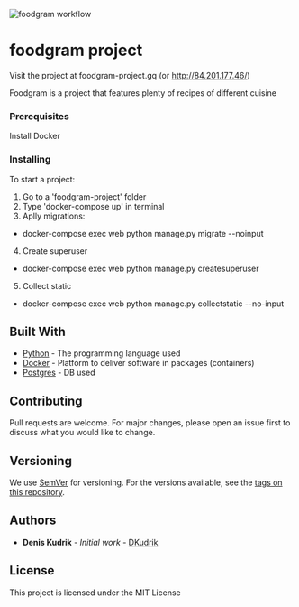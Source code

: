 ![foodgram workflow](https://github.com/DKudrik/foodgram/actions/workflows/main.yml/badge.svg)


# foodgram project

Visit the project at foodgram-project.gq (or http://84.201.177.46/)


Foodgram is a project that features plenty of recipes of different cuisine

### Prerequisites

Install Docker

### Installing

To start a project:
1. Go to a 'foodgram-project' folder
2. Type 'docker-compose up' in terminal
3. Aplly migrations:
  * docker-compose exec web python manage.py migrate --noinput
4. Create superuser
  * docker-compose exec web python manage.py createsuperuser
5. Collect static
  * docker-compose exec web python manage.py collectstatic --no-input

## Built With

* [Python](https://www.python.org/) - The programming language used
* [Docker](https://maven.apache.org/) - Platform to deliver software in packages (containers)
* [Postgres](https://www.postgresql.org/) - DB used

## Contributing

Pull requests are welcome. For major changes, please open an issue first to discuss what you would like to change.

## Versioning

We use [SemVer](http://semver.org/) for versioning. For the versions available, see the [tags on this repository](https://github.com/DKudrik/project/tags). 

## Authors

* **Denis Kudrik** - *Initial work* - [DKudrik](https://github.com/DKudrik/foodgram-project)

## License

This project is licensed under the MIT License

